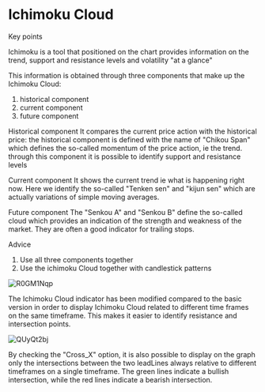 # Ichimoku Cloud

Key points

Ichimoku is a tool that positioned on the chart provides information on the trend, support and resistance levels and volatility "at a glance"

This information is obtained through three components that make up the Ichimoku Cloud:
1) historical component
2) current component
3) future component

Historical component
It compares the current price action with the historical price: the historical component is defined with the name of "Chikou Span" which defines the so-called momentum of the price action, ie the trend. through this component it is possible to identify support and resistance levels

Current component
It shows the current trend ie what is happening right now. Here we identify the so-called "Tenken sen" and "kijun sen" which are actually variations of simple moving averages.

Future component
The "Senkou A" and "Senkou B" define the so-called cloud which provides an indication of the strength and weakness of the market.
They are often a good indicator for trailing stops.

Advice
1) Use all three components together
2) Use the ichimoku Cloud together with candlestick patterns

![R0GM1Nqp](https://user-images.githubusercontent.com/57445485/125323748-6f9df600-e33f-11eb-8cc1-def4d79fc51a.png)

The Ichimoku Cloud indicator has been modified compared to the basic version in order to display Ichimoku Cloud related to different time frames on the same timeframe. This makes it easier to identify resistance and intersection points.

![QUyQt2bj](https://user-images.githubusercontent.com/57445485/125323473-1afa7b00-e33f-11eb-898d-de66acb97b35.png)

By checking the "Cross_X" option, it is also possible to display on the graph only the intersections between the two leadLines always relative to different timeframes on a single timeframe. The green lines indicate a bullish intersection, while the red lines indicate a bearish intersection.
